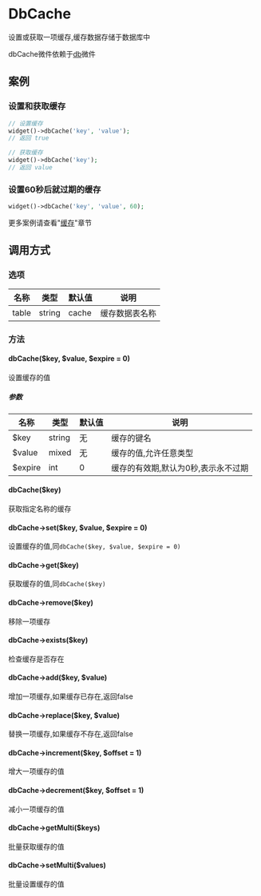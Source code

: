 DbCache
=======

设置或获取一项缓存,缓存数据存储于数据库中

dbCache微件依赖于<a href="#db">db</a>微件

案例
----

### 设置和获取缓存
```php
// 设置缓存
widget()->dbCache('key', 'value');
// 返回 true

// 获取缓存
widget()->dbCache('key');
// 返回 value
```

### 设置60秒后就过期的缓存
```php
widget()->dbCache('key', 'value', 60);
```

更多案例请查看"[缓存](../book/cache.md)"章节

调用方式
--------

### 选项

| 名称      | 类型      | 默认值    | 说明               |
|-----------|-----------|-----------|--------------------|
| table     | string    | cache     | 缓存数据表名称     |

### 方法

#### dbCache($key, $value, $expire = 0)
设置缓存的值

##### 参数

| 名称      | 类型      | 默认值    | 说明                                  |
|-----------|-----------|-----------|---------------------------------------|
| $key      | string    | 无        | 缓存的键名                            |
| $value    | mixed     | 无        | 缓存的值,允许任意类型                 |
| $expire   | int       | 0         | 缓存的有效期,默认为0秒,表示永不过期   |

#### dbCache($key)
获取指定名称的缓存

#### dbCache->set($key, $value, $expire = 0)
设置缓存的值,同`dbCache($key, $value, $expire = 0)`

#### dbCache->get($key)
获取缓存的值,同`dbCache($key)`

#### dbCache->remove($key)
移除一项缓存

#### dbCache->exists($key)
检查缓存是否存在

#### dbCache->add($key, $value)
增加一项缓存,如果缓存已存在,返回false

#### dbCache->replace($key, $value)
替换一项缓存,如果缓存不存在,返回false

#### dbCache->increment($key, $offset = 1)
增大一项缓存的值

#### dbCache->decrement($key, $offset = 1)
减小一项缓存的值

#### dbCache->getMulti($keys)
批量获取缓存的值

#### dbCache->setMulti($values)
批量设置缓存的值
